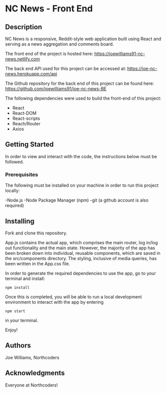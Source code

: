 # NC News - Front End

## Description

NC News is a responsive, Reddit-style web application built using React and serving as a news aggregation and comments board.

The front end of the project is hosted here: https://joewilliams91-nc-news.netlify.com

The back end API used for this project can be accessed at: https://joe-nc-news.herokuapp.com/api

The Github repository for the back end of this project can be found here: https://github.com/joewilliams91/joe-nc-news-BE 

The following dependencies were used to build the front-end of this project:

- React
- React-DOM
- React-scripts
- Reach/Router
- Axios

## Getting Started

In order to view and interact with the code, the instructions below must be followed.

### Prerequisites

The following must be installed on your machine in order to run this project locally:

-Node.js
-Node Package Manager (npm)
-git (a github account is also required)

## Installing

Fork and clone this repository. 

App.js contains the actual app, which comprises the main router, log in/log out functionality and the main state. However, the majority of the app has been broken down into individual, reusable components, which are saved in the src/components directory. The styling, inclusive of media queries, has been written in the App.css file.

In order to generate the required dependencies to use the app, go to your terminal and install:

```
npm install
```

Once this is completed, you will be able to run a local development environment to interact with the app by entering 

```
npm start
```

in your terminal.

Enjoy!


## Authors

Joe Williams, Northcoders


## Acknowledgments

Everyone at Northcoders!





